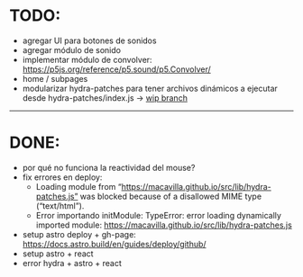 # TODO:

- agregar UI para botones de sonidos
- agregar módulo de sonido
- implementar módulo de convolver: https://p5js.org/reference/p5.sound/p5.Convolver/
- home / subpages
- modularizar hydra-patches para tener archivos dinámicos a ejecutar desde hydra-patches/index.js -> [wip branch](https://github.com/macavilla/luchorus_chela/tree/wip-hydra-patches-modulares)

---

# DONE:

- por qué no funciona la reactividad del mouse?
- fix errores en deploy:
  - Loading module from “https://macavilla.github.io/src/lib/hydra-patches.js” was blocked because of a disallowed MIME type (“text/html”).
  - Error importando initModule: TypeError: error loading dynamically imported module: https://macavilla.github.io/src/lib/hydra-patches.js
- setup astro deploy + gh-page: https://docs.astro.build/en/guides/deploy/github/
- setup astro + react
- error hydra + astro + react

